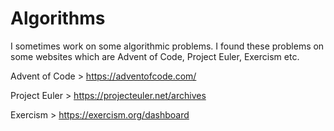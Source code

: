 # Algorithms

I sometimes work on some algorithmic problems. I found these problems on some websites which are Advent of Code, Project Euler, Exercism etc.

Advent of Code > 
https://adventofcode.com/

Project Euler > 
https://projecteuler.net/archives

Exercism >
https://exercism.org/dashboard
